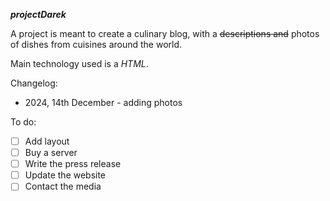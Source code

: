 ***projectDarek***

A project is meant to create a culinary blog, with a ~~descriptions and~~ photos of dishes from cuisines around the world.

Main technology used is a *HTML*.

Changelog:
- 2024, 14th December - adding photos

To do:
- [ ] Add layout
- [ ] Buy a server
- [ ] Write the press release
- [ ] Update the website
- [ ] Contact the media
